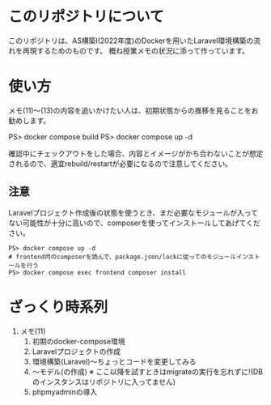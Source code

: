 # このリポジトリについて

このリポジトリは、AS構築Ⅰ(2022年度)のDockerを用いたLaravel環境構築の流れを再現するためのものです。
概ね授業メモの状況に添って作っています。

# 使い方

メモ(11)〜(13)の内容を追いかけたい人は、初期状態からの推移を見ることをお勧めします。

PS> docker compose build
PS> docker compose up -d

確認中にチェックアウトをした場合、内容とイメージがかち合わないことが想定されるので、適宜rebuild/restartが必要になるので注意してください。

## 注意

Laravelプロジェクト作成後の状態を使うとき、まだ必要なモジュールが入ってない可能性が十分に高いので、composerを使ってインストールしてあげてください。

```
PS> docker compose up -d
# frontend内のcomposerを読んで、package.json/lockに従ってのモジュールインストールを行う
PS> docker compose exec frontend composer install
```


# ざっくり時系列

1. メモ(11)
    1. 初期のdocker-compose環境
    2. Laravelプロジェクトの作成
    3. 環境構築(Laravel)〜ちょっとコードを変更してみる
    4. 〜モデル(の作成)
        ※ ここ以降を試すときはmigrateの実行を忘れずに!(DBのインスタンスはリポジトリに入ってません)
    5. phpmyadminの導入
